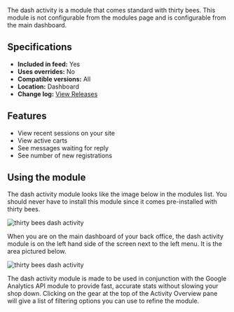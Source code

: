 The dash activity is a module that comes standard with thirty bees. This module is not configurable from the modules page and is configurable from the main dashboard.

## Specifications
+ **Included in feed:** Yes
+ **Uses overrides:** No
+ **Compatible versions:** All
+ **Location:** Dashboard
+ **Change log:** [View Releases](https://github.com/thirtybees/dashactivity/releases)

## Features
+ View recent sessions on your site
+ View active carts
+ See messages waiting for reply
+ See number of new registrations

## Using the module

The dash activity module looks like the image below in the modules list. You should never have to install this module since it comes pre-installed with thirty bees.

![thirty bees dash activity]({{base}}/thirtybees/images/modules/dashactivity/dashactivity-install.png  "thirty bees dash activity")

When you are on the main dashboard of your back office, the dash activity module is on the left hand side of the screen next to the left menu. It is the area pictured below.

![thirty bees dash activity]({{base}}/thirtybees/images/modules/dashactivity/dashactivity.png  "thirty bees dash activity")

The dash activity module is made to be used in conjunction with the Google Analytics API module to provide fast, accurate stats without slowing your shop down. Clicking on the gear at the top of the Activity Overview pane will give a list of filtering options you can use to refine the module.